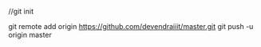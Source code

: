 
//git init

git remote add origin https://github.com/devendraiiit/master.git
git push -u origin master
